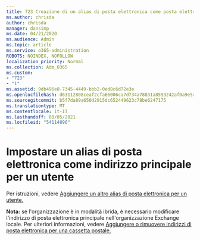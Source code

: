 ```yaml
---
title: 723 Creazione di un alias di posta elettronica come posta elettronica principale per l'utente
ms.author: chrisda
author: chrisda
manager: dansimp
ms.date: 04/21/2020
ms.audience: Admin
ms.topic: article
ms.service: o365-administration
ROBOTS: NOINDEX, NOFOLLOW
localization_priority: Normal
ms.collection: Adm_O365
ms.custom:
- "723"
- "1"
ms.assetid: 9db496e8-7345-4449-bbb2-0ed8c6d72e3e
ms.openlocfilehash: d63112808ceaf2cfa66006ca7d734a78831a8593242af0a9e5ad86787e67cf1a
ms.sourcegitcommit: b5f7da89a650d2915dc652449623c78be6247175
ms.translationtype: MT
ms.contentlocale: it-IT
ms.lasthandoff: 08/05/2021
ms.locfileid: "54114896"
---
```

# <a name="make-an-email-alias-the-primary-address-for-a-user"></a>Impostare un alias di posta elettronica come indirizzo principale per un utente

Per istruzioni, vedere [Aggiungere un altro alias di posta elettronica per un utente.](https://docs.microsoft.com/microsoft-365/admin/email/add-another-email-alias-for-a-user)

**Nota:** se l'organizzazione è in modalità ibrida, è necessario modificare l'indirizzo di posta elettronica principale nell'organizzazione Exchange locale. Per ulteriori informazioni, vedere [Aggiungere o rimuovere indirizzi di posta elettronica per una cassetta postale.](https://technet.microsoft.com/library/bb123794.aspx)
